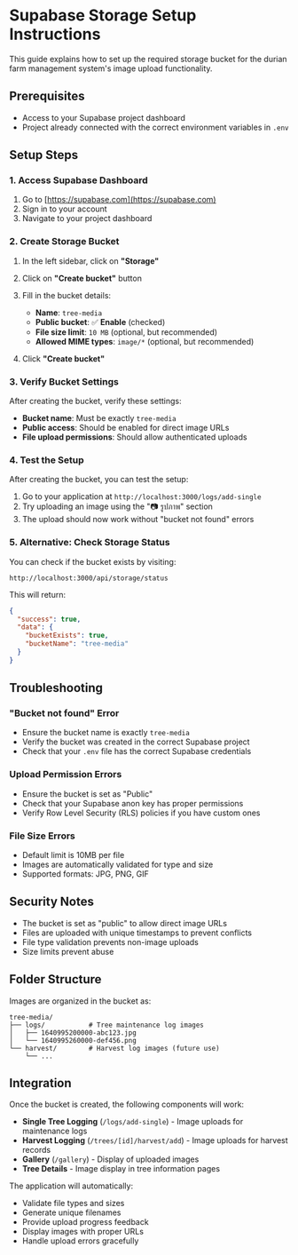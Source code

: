 # Supabase Storage Setup Instructions

This guide explains how to set up the required storage bucket for the durian farm management system's image upload functionality.

## Prerequisites

- Access to your Supabase project dashboard
- Project already connected with the correct environment variables in `.env`

## Setup Steps

### 1. Access Supabase Dashboard

1. Go to [https://supabase.com](https://supabase.com)
2. Sign in to your account
3. Navigate to your project dashboard

### 2. Create Storage Bucket

1. In the left sidebar, click on **"Storage"**
2. Click on **"Create bucket"** button
3. Fill in the bucket details:
   - **Name**: `tree-media`
   - **Public bucket**: ✅ **Enable** (checked)
   - **File size limit**: `10 MB` (optional, but recommended)
   - **Allowed MIME types**: `image/*` (optional, but recommended)

4. Click **"Create bucket"**

### 3. Verify Bucket Settings

After creating the bucket, verify these settings:

- **Bucket name**: Must be exactly `tree-media`
- **Public access**: Should be enabled for direct image URLs
- **File upload permissions**: Should allow authenticated uploads

### 4. Test the Setup

After creating the bucket, you can test the setup:

1. Go to your application at `http://localhost:3000/logs/add-single`
2. Try uploading an image using the "📷 รูปภาพ" section
3. The upload should now work without "bucket not found" errors

### 5. Alternative: Check Storage Status

You can check if the bucket exists by visiting:
```
http://localhost:3000/api/storage/status
```

This will return:
```json
{
  "success": true,
  "data": {
    "bucketExists": true,
    "bucketName": "tree-media"
  }
}
```

## Troubleshooting

### "Bucket not found" Error
- Ensure the bucket name is exactly `tree-media`
- Verify the bucket was created in the correct Supabase project
- Check that your `.env` file has the correct Supabase credentials

### Upload Permission Errors
- Ensure the bucket is set as "Public"
- Check that your Supabase anon key has proper permissions
- Verify Row Level Security (RLS) policies if you have custom ones

### File Size Errors
- Default limit is 10MB per file
- Images are automatically validated for type and size
- Supported formats: JPG, PNG, GIF

## Security Notes

- The bucket is set as "public" to allow direct image URLs
- Files are uploaded with unique timestamps to prevent conflicts
- File type validation prevents non-image uploads
- Size limits prevent abuse

## Folder Structure

Images are organized in the bucket as:
```
tree-media/
├── logs/           # Tree maintenance log images
│   ├── 1640995200000-abc123.jpg
│   └── 1640995260000-def456.png
└── harvest/        # Harvest log images (future use)
    └── ...
```

## Integration

Once the bucket is created, the following components will work:

- **Single Tree Logging** (`/logs/add-single`) - Image uploads for maintenance logs
- **Harvest Logging** (`/trees/[id]/harvest/add`) - Image uploads for harvest records
- **Gallery** (`/gallery`) - Display of uploaded images
- **Tree Details** - Image display in tree information pages

The application will automatically:
- Validate file types and sizes
- Generate unique filenames
- Provide upload progress feedback
- Display images with proper URLs
- Handle upload errors gracefully
